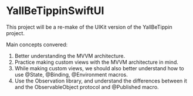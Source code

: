 # YallBeTippinSwiftUI

This project will be a re-make of the UIKit version of the YallBeTippin project.

Main concepts convered:
1. Better understanding the MVVM architecture.
2. Practice making custom views with the MVVM architecture in mind.
3. While making custom views, we should also better understand how to use @State, @Binding, @Environment macros.
4. Use the Observation library, and understand the differences between it and the ObservableObject protocol and @Published macro.
